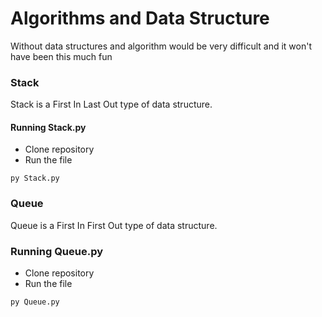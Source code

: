 # Algorithms and Data Structure
Without data structures and algorithm would be very difficult and it won't have been this much fun

### Stack 
Stack is a First In Last Out type of data structure. 

#### Running Stack.py
- Clone repository
- Run the file 
```
py Stack.py
```

### Queue
Queue is a First In First Out type of data structure.

### Running Queue.py
- Clone repository 
- Run the file
```
py Queue.py
```
